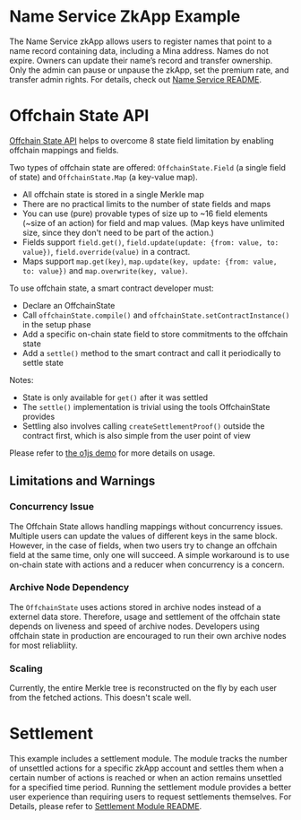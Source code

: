# Name Service ZkApp Example

The Name Service zkApp allows users to register names that point to a name record containing data, including a Mina address. Names do not expire. Owners can update their name’s record and transfer ownership. Only the admin can pause or unpause the zkApp, set the premium rate, and transfer admin rights. For details, check out [Name Service README](/contracts/README.md).

# Offchain State API

[Offchain State API](https://docs.minaprotocol.com/zkapps/o1js-reference/namespaces/Experimental/functions/OffchainState) helps to overcome 8 state field limitation by enabling offchain mappings and fields.

Two types of offchain state are offered: `OffchainState.Field` (a single field of state) and `OffchainState.Map` (a key-value map).

- All offchain state is stored in a single Merkle map
- There are no practical limits to the number of state fields and maps
- You can use (pure) provable types of size up to ~16 field elements (~size of an action) for field and map values. (Map keys have unlimited size, since they don't need to be part of the action.)
- Fields support `field.get()`, `field.update(update: {from: value, to: value})`, `field.override(value)` in a contract.
- Maps support `map.get(key)`, `map.update(key, update: {from: value, to: value})` and `map.overwrite(key, value)`.

To use offchain state, a smart contract developer must:

- Declare an OffchainState
- Call `offchainState.compile()` and `offchainState.setContractInstance()` in the setup phase
- Add a specific on-chain state field to store commitments to the offchain state
- Add a `settle()` method to the smart contract and call it periodically to settle state

Notes:

- State is only available for `get()` after it was settled
- The `settle()` implementation is trivial using the tools OffchainState provides
- Settling also involves calling `createSettlementProof()` outside the contract first, which is also simple from the user point of view

Please refer to [the o1js demo](https://github.com/o1-labs/o1js/blob/main/src/lib/mina/actions/offchain-contract.unit-test.ts) for more details on usage.

## Limitations and Warnings

### Concurrency Issue

The Offchain State allows handling mappings without concurrency issues. Multiple users can update the values of different keys in the same block. However, in the case of fields, when two users try to change an offchain field at the same time, only one will succeed. A simple workaround is to use on-chain state with actions and a reducer when concurrency is a concern.

### Archive Node Dependency

The `OffchainState` uses actions stored in archive nodes instead of a externel data store. Therefore, usage and settlement of the offchain state depends on liveness and speed of archive nodes.  Developers using offchain state in production are encouraged to run their own archive nodes for most reliabliity.

### Scaling

Currently, the entire Merkle tree is reconstructed on the fly by each user from the fetched actions. This doesn't scale well.

# Settlement

This example includes a settlement module. The module tracks the number of unsettled actions for a specific zkApp account and settles them when a certain number of actions is reached or when an action remains unsettled for a specified time period. Running the settlement module provides a better user experience than requiring users to request settlements themselves.
For Details, please refer to [Settlement Module README](/settlement/README.md).
